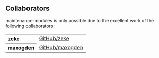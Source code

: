 ## Collaborators

maintenance-modules is only possible due to the excellent work of the following collaborators:

<table><tbody><tr><th align="left">zeke</th><td><a href="https://github.com/zeke">GitHub/zeke</a></td></tr>
<tr><th align="left">maxogden</th><td><a href="https://github.com/maxogden">GitHub/maxogden</a></td></tr>
</tbody></table>
